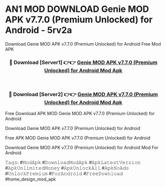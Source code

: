 # AN1 MOD DOWNLOAD Genie MOD APK v7.7.0 (Premium Unlocked) for Android - 5rv2a
Download Genie MOD APK v7.7.0 (Premium Unlocked) for Android Free Mod APK

<div align="center">
<h3>🔴 Download [Server1] 👉👉 <a href="https://apk-comot.site?title=Genie_MOD_APK_v7.7.0_(Premium_Unlocked)_for_Android">Genie MOD APK v7.7.0 (Premium Unlocked) for Android Mod Apk</a></h3><br>

<h3>🔴 Download [Server2] 👉👉 <a href="https://apk-comot.site?title=Genie_MOD_APK_v7.7.0_(Premium_Unlocked)_for_Android">Genie MOD APK v7.7.0 (Premium Unlocked) for Android Mod Apk</a></h3>
</div>


Free Download APK MOD Genie MOD APK v7.7.0 (Premium Unlocked) for Android

Download Genie MOD APK v7.7.0 (Premium Unlocked) for Android 

Free APK MOD Genie MOD APK v7.7.0 (Premium Unlocked) for Android 

Download Genie MOD APK v7.7.0 (Premium Unlocked) for Android Mod For Android

𝚃𝚊𝚐𝚜: #𝙼𝚘𝚍𝙰𝚙𝚔 #𝙳𝚘𝚠𝚗𝚕𝚘𝚊𝚍𝙼𝚘𝚍𝙰𝚙𝚔 #𝙰𝚙𝚔𝙻𝚊𝚝𝚎𝚜𝚝𝚅𝚎𝚛𝚜𝚒𝚘𝚗 #𝙰𝚙𝚔𝚄𝚗𝚕𝚒𝚖𝚒𝚝𝚎𝚍𝙼𝚘𝚗𝚎𝚢 #𝙰𝚙𝚔𝚄𝚗𝚕𝚘𝚌𝚔𝙰𝚕𝚕 #𝙰𝚙𝚔𝙽𝚘𝙰𝚍𝚜 #𝚄𝚗𝚕𝚘𝚌𝚔𝙿𝚛𝚎𝚖𝚒𝚞𝚖 #𝙵𝚘𝚛𝙰𝚗𝚍𝚛𝚘𝚒𝚍 #𝙵𝚛𝚎𝚎𝙳𝚘𝚠𝚗𝚕𝚘𝚊𝚍 #home_design_mod_apk